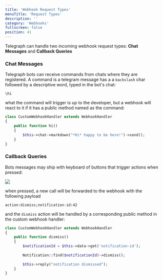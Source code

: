 ```yaml
---
title: 'Webhook Request Types'
menuTitle: 'Request Types'
description: ''
category: 'Webhooks'
fullscreen: false 
position: 41
---
```



Telegraph can handle two incoming webhook request types: **Chat Messages** and **Callback Queries**

### Chat Messages

Telegraph bots can receive commands from chats where they are registered. A command is a telegram message has a a `backslash` char followed by a descriptive word, typed in the bot's chat:

```
\hi
```

what the command will trigger is up to the developer, but a webhook will react to it if it has a public method named as the command:

```php
class CustomWebhookHandler extends WebhookHandler
{
    public function hi()
    {
        $this->chat->markdown("*Hi* happy to be here!")->send();
    }
}
```

### Callback Queries

Bots messages may ship with keyboard of buttons that trigger actions when pressed:

<img src="screenshots/keyboard-example.png" />

when pressed, a new call will be forwarded to the webhook with the following payload

```
action:dismiss;notification-id:42
```

and the `dismiss` action will be handled by a corresponding public method in the custom webhook handler:

```php
class CustomWebhookHandler extends WebhookHandler
{
    public function dismiss()
    {
        $notificationId = $this->data->get('notification-id');
        
        Notification::find($notificationId)->dismiss();
        
        $this->reply("notification dismissed");
    }
}
```
